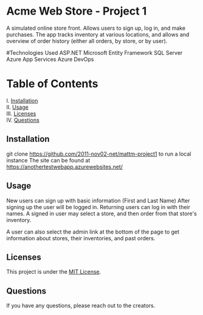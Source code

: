 # Acme Web Store - Project 1

A simulated online store front. Allows users to sign up, log in, and make purchases. The app tracks inventory at various locations, and allows and overview of order history (either all orders, by store, or by user).

#Technologies Used
ASP.NET
Microsoft Entity Framework
SQL Server
Azure App Services
Azure DevOps

# Table of Contents

I. [Installation](#installation)  
II. [Usage](#usage)  
III. [Licenses](#licenses)  
IV. [Questions](#questions)  


## Installation

git clone https://github.com/2011-nov02-net/mattm-project1 to run a local instance
The site can be found at https://anothertestwebapp.azurewebsites.net/

## Usage

New users can sign up with basic information (First and Last Name)
After signing up the user will be logged in. Returning users can log in with their names.
A signed in user may select a store, and then order from that store's inventory.

A user can also select the admin link at the bottom of the page to get information about stores, their inventories, and past orders.

## Licenses
This project is under the [MIT License](https://github.com/git/git-scm.com/blob/master/MIT-LICENSE.txt).


## Questions
If you have any questions, please reach out to the creators.

